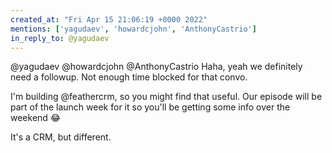 ```yaml
---
created_at: "Fri Apr 15 21:06:19 +0000 2022"
mentions: ['yagudaev', 'howardcjohn', 'AnthonyCastrio']
in_reply_to: @yagudaev
---
```


@yagudaev @howardcjohn @AnthonyCastrio Haha, yeah we definitely need a followup. Not enough time blocked for that convo.

I'm building @feathercrm, so you might find that useful. Our episode will be part of the launch week for it so you'll be getting some info over the weekend 😂

It's a CRM, but different.